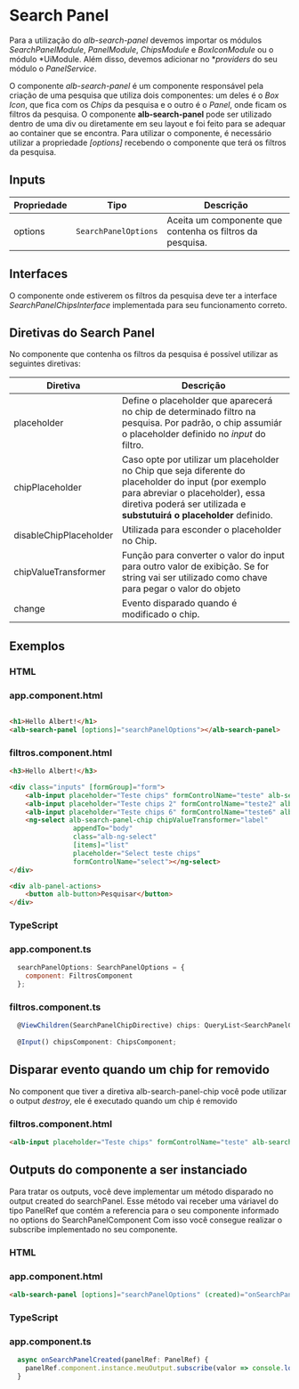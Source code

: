 # Search Panel

Para a utilização do *alb-search-panel* devemos importar os módulos *SearchPanelModule*, *PanelModule*, *ChipsModule* e *BoxIconModule* ou o módulo *UiModule. Além disso, devemos adicionar no **providers* do seu módulo o *PanelService*.

O componente *alb-search-panel* é um componente responsável pela criação de uma pesquisa que utiliza dois componentes: um deles é o *Box Icon*, que fica com os *Chips* da pesquisa e o outro é o *Panel*, onde ficam os filtros da pesquisa. O componente **alb-search-panel** pode ser utilizado dentro de uma div ou diretamente em seu layout e foi feito para se adequar ao container que se encontra. Para utilizar o componente, é necessário utilizar a propriedade *[options]* recebendo o componente que terá os filtros da pesquisa.

## Inputs

| Propriedade    | Tipo                               |  Descrição                                                                                                                                           |
| -------------- | ---------------------------------- | ---------------------------------------------------------------------------------------------------------------------------------------------------- |
| options      | `SearchPanelOptions`                            | Aceita um componente que contenha os filtros da pesquisa.                                                                               |
## Interfaces
O componente onde estiverem os filtros da pesquisa deve ter a interface *SearchPanelChipsInterface* implementada para seu funcionamento correto.

## Diretivas do Search Panel

No componente que contenha os filtros da pesquisa é possível utilizar as seguintes diretivas: 

| Diretiva    | Descrição                                                                                                                                           |
| -------------- |  ---------------------------------------------------------------------------------------------------------------------------------------------------- |
| placeholder      | Define o placeholder que aparecerá no chip de determinado filtro na pesquisa. Por padrão, o chip assumiár o placeholder definido no *input* do filtro.                                                                               |
| chipPlaceholder       | Caso opte por utilizar um placeholder no Chip que seja diferente do placeholder do input (por exemplo para abreviar o placeholder), essa diretiva poderá ser utilizada e **substutuirá o placeholder** definido.                                                                               |
| disableChipPlaceholder      | Utilizada para esconder o placeholder no Chip.                                                                               |
| chipValueTransformer      | Função para converter o valor do input para outro valor de exibição. Se for string vai ser utilizado como chave para pegar o valor do objeto                                                                                |
| change      | Evento disparado quando é modificado o chip.                                                                               |

## Exemplos

### HTML

### app.component.html  

```html 

<h1>Hello Albert!</h1>
<alb-search-panel [options]="searchPanelOptions"></alb-search-panel>
```
### filtros.component.html  

```html
<h3>Hello Albert!</h3>

<div class="inputs" [formGroup]="form">
    <alb-input placeholder="Teste chips" formControlName="teste" alb-search-panel-chip></alb-input>
    <alb-input placeholder="Teste chips 2" formControlName="teste2" alb-search-panel-chip></alb-input>
    <alb-input placeholder="Teste chips 6" formControlName="teste6" alb-search-panel-chip></alb-input>
    <ng-select alb-search-panel-chip chipValueTransformer="label"
                appendTo="body" 
                class="alb-ng-select" 
                [items]="list" 
                placeholder="Select teste chips" 
                formControlName="select"></ng-select>
</div>

<div alb-panel-actions>
    <button alb-button>Pesquisar</button>
</div>
```

### TypeScript

### app.component.ts  

```javascript
  searchPanelOptions: SearchPanelOptions = {
    component: FiltrosComponent
  };
```

### filtros.component.ts  

```javascript
  @ViewChildren(SearchPanelChipDirective) chips: QueryList<SearchPanelChipDirective>;
  
  @Input() chipsComponent: ChipsComponent;
```

## Disparar evento quando um chip for removido

No component que tiver a diretiva alb-search-panel-chip você pode utilizar o output *destroy*, ele é executado quando um chip é removido

### filtros.component.html 
```html
<alb-input placeholder="Teste chips" formControlName="teste" alb-search-panel-chip (destroy)="exemploDestroy()"></alb-input>
```

## Outputs do componente a ser instanciado

Para tratar os outputs, você deve implementar um método disparado no output created do searchPanel. 
Esse método vai receber uma váriavel do tipo PanelRef que contém a referencia para o seu componente informado no options do SearchPanelComponent
Com isso você consegue realizar o subscribe implementado no seu componente.

### HTML

### app.component.html  

```html
<alb-search-panel [options]="searchPanelOptions" (created)="onSearchPanelCreated($event)"></alb-search-panel>
```

### TypeScript
### app.component.ts  

```javascript
  async onSearchPanelCreated(panelRef: PanelRef) {
    panelRef.component.instance.meuOutput.subscribe(valor => console.log(valor));
  }
```